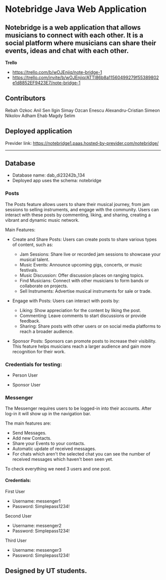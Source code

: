 # Notebridge Java Web Application

## Notebridge is a web application that allows musicians to connect with each other. It is a social platform where musicians can share their events, ideas and chat with each other.

**Trello**

- https://trello.com/b/wOJEnjiq/note-bridge-1
- https://trello.com/invite/b/wOJEnjiq/ATTI86b8a11560499279f55389802e1d8852EF9423E7/note-bridge-1

## Contributors

Rebah Ozkoc
Anil Sen
Ilgin Simay Ozcan
Enescu Alexandru-Cristian
Simeon Nikolov
Adham Ehab Magdy Selim

## Deployed application

Previder link:
https://notebridge1.paas.hosted-by-previder.com/notebridge/
***

## Database

- Database name: dab_di23242b_134
- Deployed app uses the schema: notebridge 

### Posts

The Posts feature allows users to share their musical journey, from jam sessions to selling instruments, and engage with
the community. Users can interact with these posts by commenting, liking, and sharing, creating a vibrant and dynamic
music network.

Main Features:

- Create and Share Posts: Users can create posts to share various types of content, such as:
    - Jam Sessions: Share live or recorded jam sessions to showcase your musical talent.
    - Music Events: Announce upcoming gigs, concerts, or music festivals.
    - Music Discussion: Offer discussion places on ranging topics.
    - Find Musicians: Connect with other musicians to form bands or collaborate on projects.
    - Sell Instruments: Advertise musical instruments for sale or trade.
- Engage with Posts: Users can interact with posts by:

    - Liking: Show appreciation for the content by liking the post.
    - Commenting: Leave comments to start discussions or provide feedback.
    - Sharing: Share posts with other users or on social media platforms to reach a broader audience.
- Sponsor Posts: Sponsors can promote posts to increase their visibility. This feature helps musicians reach a larger
  audience and gain more recognition for their work.

### Credentials for testing:

- Person User


- Sponsor User

### Messenger

The Messenger requires users to be logged-in into their accounts. After log-in it will show up in the navigation bar.

The main features are:

- Send Messages.
- Add new Contacts.
- Share your Events to your contacts.
- Automatic update of received messages.
- For chats which aren't the selected chat you can see the number of received messages which haven't been seen yet.

To check everything we need 3 users and one post.

#### Credentials:

First User

- Username: messenger1
- Password: Simplepass1234!

Second User

- Username: messenger2
- Password: Simplepass1234!

Third User

- Username: messenger3
- Password: Simplepass1234!

## Designed by UT students.


